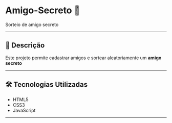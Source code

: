 # Amigo-Secreto 🎁
Sorteio de amigo secreto

---

## 📖 Descrição
Este projeto permite cadastrar amigos e sortear aleatoriamente um **amigo secreto**  

---

## 🛠 Tecnologias Utilizadas

- HTML5  
- CSS3  
- JavaScript 

---